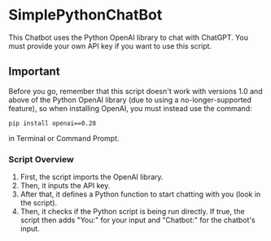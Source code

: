 # SimplePythonChatBot
This Chatbot uses the Python OpenAI library to chat with ChatGPT. You must provide your own API key if you want to use this script.

## Important
Before you go, remember that this script doesn't work with versions 1.0 and above of the Python OpenAI library (due to using a no-longer-supported feature), so when installing OpenAI, you must instead use the command:

`pip install openai==0.28`

in Terminal or Command Prompt.

### Script Overview
1. First, the script imports the OpenAI library.
2. Then, it inputs the API key.
3. After that, it defines a Python function to start chatting with you (look in the script).
4. Then, it checks if the Python script is being run directly. If true, the script then adds "You:" for your input and "Chatbot:" for the chatbot's input.
